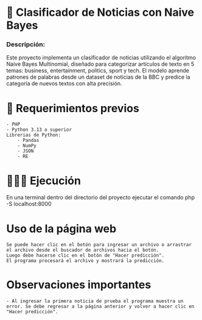 # 📰 Clasificador de Noticias con Naive Bayes
### Descripción:
Este proyecto implementa un clasificador de noticias utilizando el algoritmo Naive Bayes Multinomial, diseñado para categorizar artículos de texto en 5 temas: business, entertainment, politics, sport y tech. El modelo aprende patrones de palabras desde un dataset de noticias de la BBC y predice la categoría de nuevos textos con alta precisión.

# 🔧 Requerimientos previos
    - PHP
    - Python 3.13 o superior
    Librerias de Python:
        - Pandas
        - NumPy
        - JSON
        - RE
# 👨‍🦼‍➡️ Ejecución
En una terminal dentro del directorio del proyecto ejecutar el comando
    php -S localhost:8000

# Uso de la página web
    Se puede hacer clic en el botón para ingresar un archivo o arrastrar el archivo desde el buscador de archivos hacia el botón.
    Luego debe hacerse clic en el botón de "Hacer predicción".
    El programa procesará el archivo y mostrará la predicción.

# Observaciones importantes
    - Al ingresar la primera noticia de prueba el programa muestra un error. Se debe regresar a la página anterior y volver a hacer clic en "Hacer predicción".

